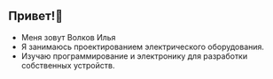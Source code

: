  ## Привет!👋
* Меня зовут Волков Илья
* Я занимаюсь проектированием электрического оборудования.
* Изучаю программирование и электронику для разработки собственных устройств.
